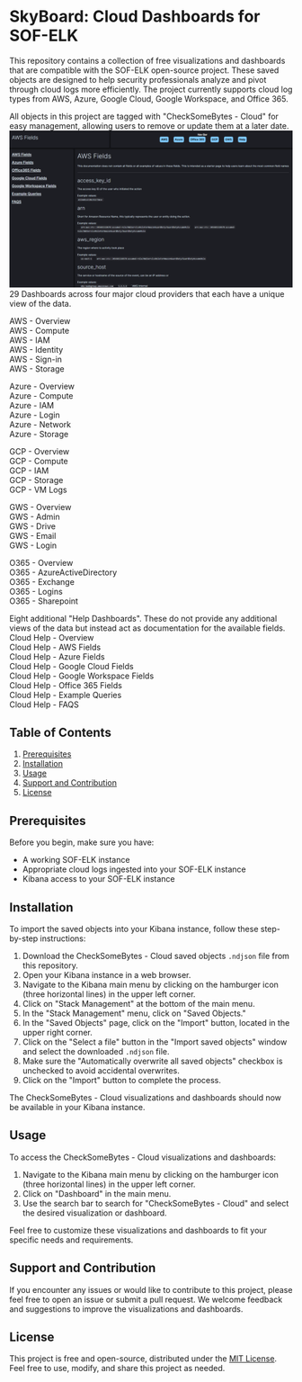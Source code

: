 # SkyBoard: Cloud Dashboards for SOF-ELK

This repository contains a collection of free visualizations and dashboards that are compatible with the SOF-ELK open-source project. These saved objects are designed to help security professionals analyze and pivot through cloud logs more efficiently. The project currently supports cloud log types from AWS, Azure, Google Cloud, Google Workspace, and Office 365.

All objects in this project are tagged with "CheckSomeBytes - Cloud" for easy management, allowing users to remove or update them at a later date.
![navigationPane](Screenshots/awsHelp.png)
29 Dashboards across four major cloud providers that each have a unique view of the data. 

AWS - Overview  
AWS - Compute  
AWS - IAM  
AWS - Identity  
AWS - Sign-in  
AWS - Storage  
 
Azure - Overview  
Azure - Compute  
Azure - IAM  
Azure - Login  
Azure - Network  
Azure - Storage  

GCP - Overview  
GCP - Compute  
GCP - IAM  
GCP - Storage  
GCP - VM Logs  

GWS - Overview  
GWS - Admin  
GWS - Drive  
GWS - Email  
GWS - Login  

O365 - Overview  
O365 - AzureActiveDirectory  
O365 - Exchange  
O365 - Logins  
O365 - Sharepoint  


Eight additional "Help Dashboards". These do not provide any additional views of the data but instead act as documentation for the available fields.   
Cloud Help - Overview  
Cloud Help - AWS Fields   
Cloud Help - Azure Fields  
Cloud Help - Google Cloud Fields  
Cloud Help - Google Workspace Fields  
Cloud Help - Office 365 Fields  
Cloud Help - Example Queries  
Cloud Help - FAQS  


## Table of Contents

1. [Prerequisites](#prerequisites)
2. [Installation](#installation)
3. [Usage](#usage)
4. [Support and Contribution](#support-and-contribution)
5. [License](#license)

## Prerequisites

Before you begin, make sure you have:

- A working SOF-ELK instance
- Appropriate cloud logs ingested into your SOF-ELK instance
- Kibana access to your SOF-ELK instance

## Installation

To import the saved objects into your Kibana instance, follow these step-by-step instructions:

1. Download the CheckSomeBytes - Cloud saved objects `.ndjson` file from this repository.
2. Open your Kibana instance in a web browser.
3. Navigate to the Kibana main menu by clicking on the hamburger icon (three horizontal lines) in the upper left corner.
4. Click on "Stack Management" at the bottom of the main menu.
5. In the "Stack Management" menu, click on "Saved Objects."
6. In the "Saved Objects" page, click on the "Import" button, located in the upper right corner.
7. Click on the "Select a file" button in the "Import saved objects" window and select the downloaded `.ndjson` file.
8. Make sure the "Automatically overwrite all saved objects" checkbox is unchecked to avoid accidental overwrites.
9. Click on the "Import" button to complete the process.

The CheckSomeBytes - Cloud visualizations and dashboards should now be available in your Kibana instance.

## Usage

To access the CheckSomeBytes - Cloud visualizations and dashboards:

1. Navigate to the Kibana main menu by clicking on the hamburger icon (three horizontal lines) in the upper left corner.
2. Click on "Dashboard" in the main menu.
3. Use the search bar to search for "CheckSomeBytes - Cloud" and select the desired visualization or dashboard.

Feel free to customize these visualizations and dashboards to fit your specific needs and requirements.

## Support and Contribution

If you encounter any issues or would like to contribute to this project, please feel free to open an issue or submit a pull request. We welcome feedback and suggestions to improve the visualizations and dashboards.

## License

This project is free and open-source, distributed under the [MIT License](LICENSE). Feel free to use, modify, and share this project as needed.

